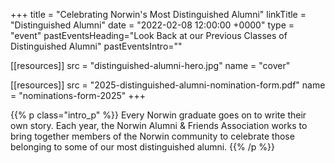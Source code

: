 +++
title     = "Celebrating Norwin's Most Distinguished Alumni"
linkTitle = "Distinguished Alumni"
date = "2022-02-08 12:00:00 +0000"
type = "event"
pastEventsHeading="Look Back at our Previous Classes of Distinguished Alumni"
pastEventsIntro=""

[[resources]]
  src  = "distinguished-alumni-hero.jpg"
  name = "cover"

[[resources]]
  src  = "2025-distinguished-alumni-nomination-form.pdf"
  name = "nominations-form-2025"
+++

{{% p class="intro_p" %}}
Every Norwin graduate goes on to write their own story. Each year, the Norwin Alumni & Friends Association works to bring together members of the Norwin community to celebrate those belonging to some of our most distinguished alumni.
{{% /p %}}
